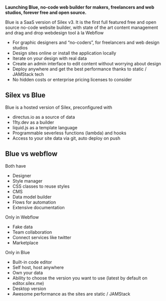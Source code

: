 <script data-host="https://microanalytics.io" data-dnt="false" src="https://microanalytics.io/js/script.js" id="ZwSg9rf6GA" async defer></script>


**Launching Blue, no-code web builder for makers, freelancers and web studios, forever free and open source.**

Blue is a SaaS version of Silex v3. It is the first full featured free and open source no-code website builder, with state of the art content management and drag and drop webdesign tool à la Webflow

* For graphic designers and “no-coders”, for freelancers and web design studios
* Design sites online or install the application locally
* Iterate on your design with real data
* Create an admin interface to edit content without worrying about design
* Deploy anywhere and get the best performance thanks to static / JAMStack tech
* No hidden costs or enterprise pricing licenses to consider

## Silex vs Blue

Blue is a hosted version of Silex, preconfigured with

* directus.io as a source of data
* 11ty.dev as a builder
* liquid.js as a template language
* Programmable severless functions (lambda) and hooks
* Access to your site data via git, auto deploy on push

## Blue vs webflow

Both have

* Designer
* Style manager
* CSS classes to reuse styles
* CMS
* Data model builder
* Flows for automation
* Extensive documentation

Only in Webflow

* Fake data
* Team collaboration
* Connect services like twitter
* Marketplace

Only in Blue

* Built-in code editor
* Self host, host anywhere
* Own your data
* Ability to choose the version you want to use (latest by default on editor.silex.me)
* Desktop version
* Awesome performance as the sites are static / JAMStack
